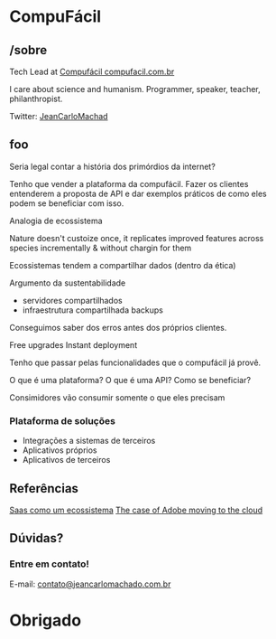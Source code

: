 # CompuFácil

## /sobre

Tech Lead at [Compufácil compufacil.com.br](http://compufacil.com.br/)

I care about science and humanism. Programmer, speaker, teacher, philanthropist.

Twitter: [JeanCarloMachad](https://twitter.com/JeanCarloMachad)


##  foo

Seria legal contar a história dos primórdios da internet?

Tenho que vender a plataforma da compufácil. Fazer os clientes
entenderem a proposta de API e dar exemplos práticos de como
eles podem se beneficiar com isso.

Analogia de ecossistema

Nature doesn't custoize once, it replicates improved features
across species incrementally & without chargin for them

Ecossistemas tendem a compartilhar dados (dentro da ética)

Argumento da sustentabilidade
 - servidores compartilhados
 - infraestrutura compartilhada
     backups

Conseguimos saber dos erros antes dos próprios clientes.


Free upgrades
Instant deployment

Tenho que passar pelas funcionalidades que o compufácil já
provê.

O que é uma plataforma?
O que é uma API?
Como se beneficiar?

Consimidores vão consumir somente o que eles precisam

### Plataforma de soluções

[](plataforma.png)
- Integrações a sistemas de terceiros
- Aplicativos próprios
- Aplicativos de terceiros



## Referências

[Saas como um ecossistema](https://www.slideshare.net/saasu/saas-as-an-ecosystem-presentation)
[The case of Adobe moving to the cloud](https://www.computerworld.com/article/3069711/software-as-a-service/transitioning-to-the-cloud-adobe-hits-it-out-of-the-park.html)

## Dúvidas?

### Entre em contato!

E-mail: contato@jeancarlomachado.com.br

# Obrigado

